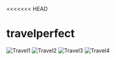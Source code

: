 <<<<<<< HEAD
# travelperfect

![Travel1](https://user-images.githubusercontent.com/44140921/118299107-101e9800-b500-11eb-9227-35b1f5c033ad.jpg)
![Travel2](https://user-images.githubusercontent.com/44140921/118299112-114fc500-b500-11eb-8bea-c843be1df913.jpg)
![Travel3](https://user-images.githubusercontent.com/44140921/118299117-11e85b80-b500-11eb-9d91-738aae7863f3.jpg)
![Travel4](https://user-images.githubusercontent.com/44140921/118299123-13198880-b500-11eb-8cdd-c062271c7f84.jpg)

